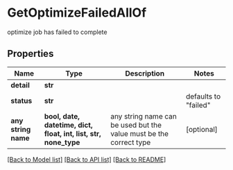 # GetOptimizeFailedAllOf

optimize job has failed to complete

## Properties
Name | Type | Description | Notes
------------ | ------------- | ------------- | -------------
**detail** | **str** |  | 
**status** | **str** |  | defaults to "failed"
**any string name** | **bool, date, datetime, dict, float, int, list, str, none_type** | any string name can be used but the value must be the correct type | [optional]

[[Back to Model list]](../README.md#documentation-for-models) [[Back to API list]](../README.md#documentation-for-api-endpoints) [[Back to README]](../README.md)


